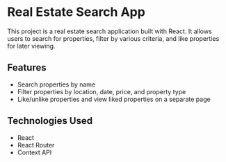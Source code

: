 # Real Estate Search App

This project is a real estate search application built with React. It allows users to search for properties, filter by various criteria, and like properties for later viewing.

## Features

- Search properties by name
- Filter properties by location, date, price, and property type
- Like/unlike properties and view liked properties on a separate page

## Technologies Used

- React
- React Router
- Context API